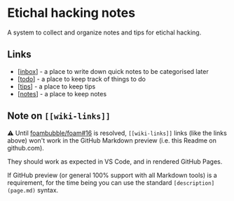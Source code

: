 # Etichal hacking notes

A system to collect and organize notes and tips for etichal hacking.

## Links

- [[inbox]] - a place to write down quick notes to be categorised later
- [[todo]] - a place to keep track of things to do
- [[tips]] - a place to keep tips
- [[notes]] - a place to keep notes

## Note on `[[wiki-links]]`

⚠️ Until [foambubble/foam#16](https://github.com/foambubble/foam/issues/16) is resolved, `[[wiki-links]]` links (like the links above) won't work in the GitHub Markdown preview (i.e. this Readme on github.com).

They should work as expected in VS Code, and in rendered GitHub Pages.

If GitHub preview (or general 100% support with all Markdown tools) is a requirement, for the time being you can use the standard `[description](page.md)` syntax.

[//begin]: # "Autogenerated link references for markdown compatibility"
[inbox]: inbox "Inbox"
[todo]: todo "Todo"
[tips]: tips "Tips"
[notes]: notes "Notes"
[//end]: # "Autogenerated link references"
